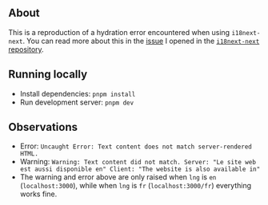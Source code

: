 ## About
This is a reproduction of a hydration error encountered when using `i18next-next`. You can read more about this in the [issue](https://github.com/i18next/next-i18next/issues/2265) I opened in the [`i18next-next` repository](https://github.com/i18next/next-i18next/).

## Running locally
- Install dependencies: `pnpm install`
- Run development server: `pnpm dev`

## Observations
- Error: `Uncaught Error: Text content does not match server-rendered HTML.` 
- Warning: `Warning: Text content did not match. Server: "Le site web est aussi disponible en" Client: "The website is also available in"`
- The warning and error above are only raised when `lng` is `en` (`localhost:3000`), while when `lng` is `fr` (`localhost:3000/fr`) everything works fine.
